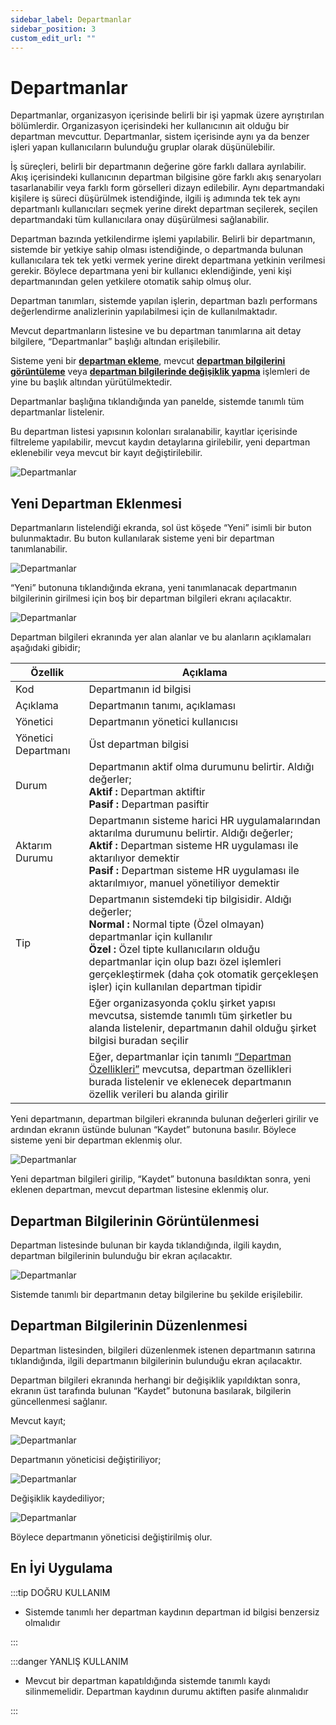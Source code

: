 ```yaml
---
sidebar_label: Departmanlar
sidebar_position: 3
custom_edit_url: ""
---
```


# Departmanlar

Departmanlar, organizasyon içerisinde belirli bir işi yapmak üzere ayrıştırılan bölümlerdir. Organizasyon içerisindeki her kullanıcının ait olduğu bir departman mevcuttur. Departmanlar, sistem içerisinde aynı ya da benzer işleri yapan kullanıcıların bulunduğu gruplar olarak düşünülebilir.

İş süreçleri, belirli bir departmanın değerine göre farklı dallara ayrılabilir. Akış içerisindeki kullanıcının departman bilgisine göre farklı akış senaryoları tasarlanabilir veya farklı form görselleri dizayn edilebilir. Aynı departmandaki kişilere iş süreci düşürülmek istendiğinde, ilgili iş adımında tek tek aynı departmanlı kullanıcıları seçmek yerine direkt departman seçilerek, seçilen departmandaki tüm kullanıcılara onay düşürülmesi sağlanabilir.

Departman bazında yetkilendirme işlemi yapılabilir. Belirli bir departmanın, sistemde bir yetkiye sahip olması istendiğinde, o departmanda bulunan kullanıcılara tek tek yetki vermek yerine direkt departmana yetkinin verilmesi gerekir. Böylece departmana yeni bir kullanıcı eklendiğinde, yeni kişi departmanından gelen yetkilere otomatik sahip olmuş olur.

Departman tanımları, sistemde yapılan işlerin, departman bazlı performans değerlendirme analizlerinin yapılabilmesi için de kullanılmaktadır.

Mevcut departmanların listesine ve bu departman tanımlarına ait detay bilgilere, “Departmanlar” başlığı altından erişilebilir.

Sisteme yeni bir **[departman ekleme](#yeni-departman-eklenmesi)**, mevcut **[departman bilgilerini görüntüleme](#departman-bilgilerinin-görüntülenmesi)** veya **[departman bilgilerinde değişiklik yapma](#departman-bilgilerinin-düzenlenmesi)** işlemleri de yine bu başlık altından yürütülmektedir.

Departmanlar başlığına tıklandığında yan panelde, sistemde tanımlı tüm departmanlar listelenir.

Bu departman listesi yapısının kolonları sıralanabilir, kayıtlar içerisinde filtreleme yapılabilir, mevcut kaydın detaylarına girilebilir, yeni departman eklenebilir veya mevcut bir kayıt değiştirilebilir.

<div style={{textAlign: 'center'}}>

![Departmanlar](https://docsbimser.blob.core.windows.net/imagecontainer/auto-uploade4139ae5-c221-422e-93c0-2998103548f9)

</div>

## Yeni Departman Eklenmesi

Departmanların listelendiği ekranda, sol üst köşede “Yeni” isimli bir buton bulunmaktadır. Bu buton kullanılarak sisteme yeni bir departman tanımlanabilir.

![Departmanlar](https://docsbimser.blob.core.windows.net/imagecontainer/auto-upload570e776a-bfcf-479a-9eea-96f7cb198911)

“Yeni” butonuna tıklandığında ekrana, yeni tanımlanacak departmanın bilgilerinin girilmesi için boş bir departman bilgileri ekranı açılacaktır.

![Departmanlar](https://docsbimser.blob.core.windows.net/imagecontainer/auto-upload7e5b230d-da41-4642-9502-235116fed3aa)

Departman bilgileri ekranında yer alan alanlar ve bu alanların açıklamaları aşağıdaki gibidir;

| **Özellik** 	| **Açıklama** 	|
|---	|---	|
| Kod 	| Departmanın id bilgisi 	|
| Açıklama 	| Departmanın tanımı, açıklaması 	|
| Yönetici 	| Departmanın yönetici kullanıcısı 	|
| Yönetici Departmanı 	| Üst departman bilgisi 	|
| Durum 	| Departmanın aktif olma durumunu belirtir. Aldığı değerler;<br/>**Aktif :** Departman aktiftir<br/>**Pasif :** Departman pasiftir 	|
| Aktarım Durumu 	| Departmanın sisteme harici HR uygulamalarından aktarılma durumunu belirtir. Aldığı değerler;<br/>**Aktif :** Departman sisteme HR uygulaması ile aktarılıyor demektir<br/>**Pasif :** Departman sisteme HR uygulaması ile aktarılmıyor, manuel yönetiliyor demektir 	|
| Tip 	| Departmanın sistemdeki tip bilgisidir. Aldığı değerler;<br/>**Normal :** Normal tipte (Özel olmayan) departmanlar için kullanılır<br/>**Özel :** Özel tipte kullanıcıların olduğu departmanlar için olup bazı özel işlemleri gerçekleştirmek (daha çok otomatik gerçekleşen işler) için kullanılan departman tipidir 	|
|  	| Eğer organizasyonda çoklu şirket yapısı mevcutsa, sistemde tanımlı tüm şirketler bu alanda listelenir, departmanın dahil olduğu şirket bilgisi buradan seçilir 	|
|  	| Eğer, departmanlar için tanımlı [“Departman Özellikleri”](./property-definitions/department-properties.md) mevcutsa, departman özellikleri burada listelenir ve eklenecek departmanın özellik verileri bu alanda girilir 	|

Yeni departmanın, departman bilgileri ekranında bulunan değerleri girilir ve ardından ekranın üstünde bulunan “Kaydet” butonuna basılır. Böylece sisteme yeni bir departman eklenmiş olur.

<div style={{textAlign: 'center'}}>

![Departmanlar](https://docsbimser.blob.core.windows.net/imagecontainer/auto-upload40027de3-afb1-4663-bcd9-27994d400d31)

</div>

Yeni departman bilgileri girilip, “Kaydet” butonuna basıldıktan sonra, yeni eklenen departman, mevcut departman listesine eklenmiş olur.

## Departman Bilgilerinin Görüntülenmesi

Departman listesinde bulunan bir kayda tıklandığında, ilgili kaydın, departman bilgilerinin bulunduğu bir ekran açılacaktır.

![Departmanlar](https://docsbimser.blob.core.windows.net/imagecontainer/auto-upload88dbea72-989c-43e2-87a4-c25c44d11248)

Sistemde tanımlı bir departmanın detay bilgilerine bu şekilde erişilebilir.

## Departman Bilgilerinin Düzenlenmesi

Departman listesinden, bilgileri düzenlenmek istenen departmanın satırına tıklandığında, ilgili departmanın bilgilerinin bulunduğu ekran açılacaktır.

Departman bilgileri ekranında herhangi bir değişiklik yapıldıktan sonra, ekranın üst tarafında bulunan “Kaydet” butonuna basılarak, bilgilerin güncellenmesi sağlanır.

Mevcut kayıt;

![Departmanlar](https://docsbimser.blob.core.windows.net/imagecontainer/auto-uploadab2cb7c4-2b6f-46b4-8a1c-d77803b29ab8)

Departmanın yöneticisi değiştiriliyor;

![Departmanlar](https://docsbimser.blob.core.windows.net/imagecontainer/auto-uploadc7271782-fc3a-4128-8c38-042eafb755fe)

Değişiklik kaydediliyor;

![Departmanlar](https://docsbimser.blob.core.windows.net/imagecontainer/auto-uploadb14e1a5c-f8ce-4394-9992-c66dee1a2035)

Böylece departmanın yöneticisi değiştirilmiş olur.

## En İyi Uygulama

:::tip DOĞRU KULLANIM

- Sistemde tanımlı her departman kaydının departman id bilgisi benzersiz olmalıdır

:::

:::danger YANLIŞ KULLANIM

- Mevcut bir departman kapatıldığında sistemde tanımlı kaydı silinmemelidir. Departman kaydının durumu aktiften pasife alınmalıdır

:::